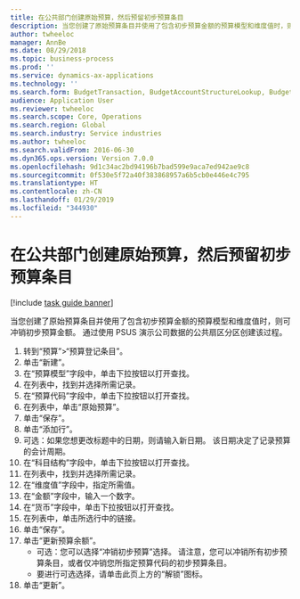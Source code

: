 ```yaml
---
title: 在公共部门创建原始预算，然后预留初步预算条目
description: 当您创建了原始预算条目并使用了包含初步预算金额的预算模型和维度值时，则可冲销初步预算金额。
author: twheeloc
manager: AnnBe
ms.date: 08/29/2018
ms.topic: business-process
ms.prod: ''
ms.service: dynamics-ax-applications
ms.technology: ''
ms.search.form: BudgetTransaction, BudgetAccountStructureLookup, BudgetTransactionMultiPost
audience: Application User
ms.reviewer: twheeloc
ms.search.scope: Core, Operations
ms.search.region: Global
ms.search.industry: Service industries
ms.author: twheeloc
ms.search.validFrom: 2016-06-30
ms.dyn365.ops.version: Version 7.0.0
ms.openlocfilehash: 9d1c34ac2bd94196b7bad599e9aca7ed942ae9c8
ms.sourcegitcommit: 0f530e5f72a40f383868957a6b5cb0e446e4c795
ms.translationtype: HT
ms.contentlocale: zh-CN
ms.lasthandoff: 01/29/2019
ms.locfileid: "344930"
---
```

# <a name="create-an-original-budget-and-then-reverse-preliminary-budget-entries-in-the-public-sector"></a>在公共部门创建原始预算，然后预留初步预算条目

[!include [task guide banner](../../includes/task-guide-banner.md)]

当您创建了原始预算条目并使用了包含初步预算金额的预算模型和维度值时，则可冲销初步预算金额。 通过使用 PSUS 演示公司数据的公共扇区分区创建该过程。

1. 转到“预算”>“预算登记条目”。
2. 单击“新建”。
3. 在“预算模型”字段中，单击下拉按钮以打开查找。
4. 在列表中，找到并选择所需记录。
5. 在“预算代码”字段中，单击下拉按钮以打开查找。
6. 在列表中，单击“原始预算”。
7. 单击“保存”。
8. 单击“添加行”。
9. 可选：如果您想更改标题中的日期，则请输入新日期。 该日期决定了记录预算的会计周期。
10. 在“科目结构”字段中，单击下拉按钮以打开查找。
11. 在列表中，找到并选择所需记录。
12. 在“维度值”字段中，指定所需值。
13. 在“金额”字段中，输入一个数字。
14. 在“货币”字段中，单击下拉按钮以打开查找。
15. 在列表中，单击所选行中的链接。
16. 单击“保存”。
17. 单击“更新预算余额”。
    * 可选：您可以选择“冲销初步预算”选择。 请注意，您可以冲销所有初步预算条目，或者仅冲销您所指定预算代码的初步预算条目。  
    * 要进行可选选择，请单击此页上方的“解锁”图标。  
18. 单击“更新”。

